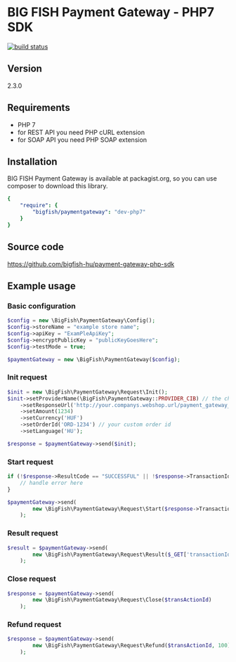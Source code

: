# BIG FISH Payment Gateway - PHP7 SDK

[![build status](http://ci.bigfish.hu/projects/62/status.png?ref=php7)](http://ci.bigfish.hu/projects/62/status.png?ref=php7)

## Version

2.3.0

## Requirements

 * PHP 7
 * for REST API you need PHP cURL extension
 * for SOAP API you need PHP SOAP extension

## Installation

BIG FISH Payment Gateway is available at packagist.org, so you can use composer to download this library.

```yml
{
    "require": {
        "bigfish/paymentgateway": "dev-php7"
    }
}
```

## Source code

https://github.com/bigfish-hu/payment-gateway-php-sdk

## Example usage

### Basic configuration

```php
$config = new \BigFish\PaymentGateway\Config();
$config->storeName = "example store name";
$config->apiKey = "ExamPleApiKey";
$config->encryptPublicKey = "publicKeyGoesHere";
$config->testMode = true;

$paymentGateway = new \BigFish\PaymentGateway($config);
```

### Init request

```php
$init = new \BigFish\PaymentGateway\Request\Init();
$init->setProviderName(\BigFish\PaymentGateway::PROVIDER_CIB) // the chosen payment method
	->setResponseUrl('http://your.companys.webshop.url/payment_gateway_response') // callback url
	->setAmount(1234)
	->setCurrency('HUF')
	->setOrderId('ORD-1234') // your custom order id
	->setLanguage('HU');

$response = $paymentGateway->send($init);
```

### Start request

```php
if (!$response->ResultCode == "SUCCESSFUL" || !$response->TransactionId) {
	// handle error here
}

$paymentGateway->send(
        new \BigFish\PaymentGateway\Request\Start($response->TransactionId)
    );
```

### Result request

```php
$result = $paymentGateway->send(
        new \BigFish\PaymentGateway\Request\Result($_GET['transactionId'])
    );
```

### Close request

```php
$response = $paymentGateway->send(
        new \BigFish\PaymentGateway\Request\Close($transActionId)
    );
```


### Refund request

```php
$response = $paymentGateway->send(
        new \BigFish\PaymentGateway\Request\Refund($transActionId, 100)
    );
```
